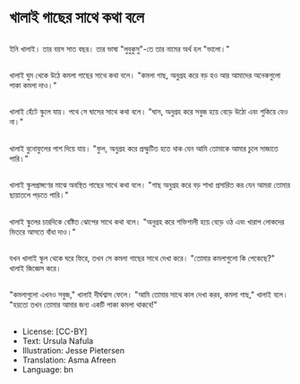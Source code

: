 # খালাই গাছের সাথে কথা বলে

##
ইনি খালাই। তার বয়স সাত বছর। তার ভাষা "লুবুকুসু"-তে তার নামের অর্থ হল "ভালো।"

##
খালাই ঘুম থেকে উঠে কমলা গাছের সাথে কথা বলে। "কমলা গাছ, অনুগ্রহ করে বড় হও আর আমাদের অনেকগুলো পাকা কমলা দাও।"

##
খালাই হেঁটে স্কুলে যায়। পথে সে ঘাসের সাথে কথা বলে। "ঘাস, অনুগ্রহ করে সবুজ হয়ে বেড়ে উঠো এবং শুকিয়ে যেও না।"

##
খালাই বুনোফুলের পাশ দিয়ে যায়। "ফুল, অনুগ্রহ করে প্রস্ফুটিত হতে থাক যেন আমি তোমাকে আমার চুলে সাজাতে পারি।"

##
খালাই স্কুলপ্রাঙ্গণের মাঝে অবস্থিত গাছের সাথে কথা বলে। "গাছ অনুগ্রহ করে বড় শাখা প্রসারিত কর যেন আমরা তোমার ছায়াতলে পড়তে পারি।"

##
খালাই স্কুলের চারদিকে বেষ্টিত ঝোপের সাথে কথা বলে। "অনুগ্রহ করে শক্তিশালী হয়ে বেড়ে ওঠ এবং খারাপ লোকদের ভিতরে আসতে বাঁধা দাও।"

##
যখন খালাই স্কুল থেকে ঘরে ফিরে, তখন সে কমলা গাছের সাথে দেখা করে। "তোমার কমলাগুলো কি পেকেছে?" খালাই জিজ্ঞেস করে।

##
"কমলাগুলো এখনও সবুজ," খালাই দীর্ঘশ্বাস ফেলে। "আমি তোমার সাথে কাল দেখা করব, কমলা গাছ," খালাই বলে। "হয়তো তখন তোমার আমার জন্য একটি পাকা কমলা থাকবে!"

##
* License: [CC-BY]
* Text: Ursula Nafula
* Illustration: Jesse Pietersen
* Translation: Asma Afreen
* Language: bn
